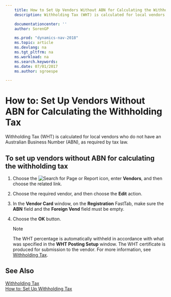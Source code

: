 ```yaml
---
    title: How to Set Up Vendors Without ABN for Calculating the Withholding Tax
    description: Withholding Tax (WHT) is calculated for local vendors who do not have an Australian Business Number (ABN), as required by tax law.

    documentationcenter: ''
    author: SorenGP

    ms.prod: "dynamics-nav-2018"
    ms.topic: article
    ms.devlang: na
    ms.tgt_pltfrm: na
    ms.workload: na
    ms.search.keywords:
    ms.date: 07/01/2017
    ms.author: sgroespe

---
```

# How to: Set Up Vendors Without ABN for Calculating the Withholding Tax
Withholding Tax (WHT) is calculated for local vendors who do not have an Australian Business Number (ABN), as required by tax law.  

## To set up vendors without ABN for calculating the withholding tax  

1.  Choose the ![Search for Page or Report](../../media/ui-search/search_small.png "Search for Page or Report icon") icon, enter **Vendors**, and then choose the related link.  
2.  Choose the required vendor, and then choose the **Edit** action.  
3.  In the **Vendor Card** window, on the **Registration** FastTab, make sure the **ABN** field and the **Foreign Vend** field must be empty.  
4.  Choose the **OK** button.  

    > [!NOTE]  
    >  The WHT percentage is automatically withheld in accordance with what was specified in the **WHT Posting Setup** window. The WHT certificate is produced for submission to the vendor. For more information, see [Withholding Tax](withholding-tax.md).  

## See Also  
 [Withholding Tax](withholding-tax.md)   
 [How to: Set Up Withholding Tax](how-to-set-up-withholding-tax.md)

